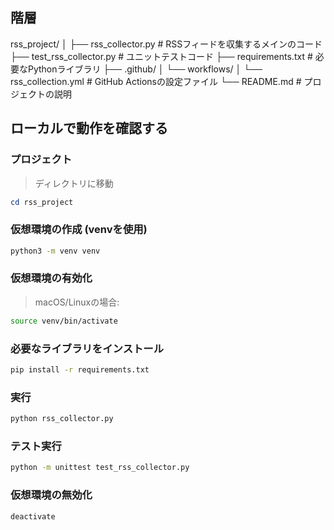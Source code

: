 ## 階層

rss_project/
│
├── rss_collector.py        # RSSフィードを収集するメインのコード
├── test_rss_collector.py    # ユニットテストコード
├── requirements.txt         # 必要なPythonライブラリ
├── .github/
│   └── workflows/
│       └── rss_collection.yml  # GitHub Actionsの設定ファイル
└── README.md                # プロジェクトの説明

## ローカルで動作を確認する

### プロジェクト

> ディレクトリに移動

```powershell
cd rss_project
```

### 仮想環境の作成 (venvを使用)

```bash
python3 -m venv venv
```

### 仮想環境の有効化

> macOS/Linuxの場合:

```bash
source venv/bin/activate
```

### 必要なライブラリをインストール

```bash
pip install -r requirements.txt
```

### 実行

```bash
python rss_collector.py
```

### テスト実行

```bash
python -m unittest test_rss_collector.py
```

### 仮想環境の無効化

```bash
deactivate
```
